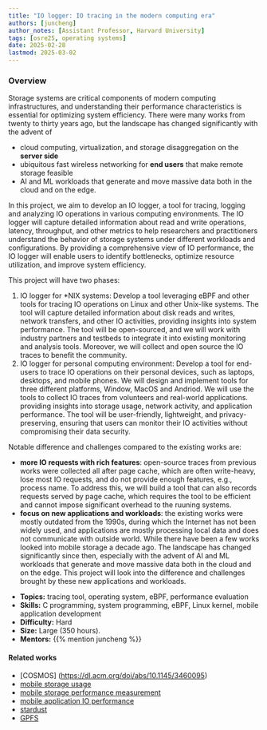 ```yaml
---
title: "IO logger: IO tracing in the modern computing era"
authors: [juncheng]
author_notes: [Assistant Professor, Harvard University]
tags: [osre25, operating systems]
date: 2025-02-28
lastmod: 2025-03-02
---
```


### Overview
Storage systems are critical components of modern computing infrastructures, and understanding their performance characteristics is essential for optimizing system efficiency. There were many works from twenty to thirty years ago, but the landscape has changed significantly with the advent of 
* cloud computing, virtualization, and storage disaggregation on the **server side**
* ubiquitous fast wireless networking for **end users** that make remote storage feasible
* AI and ML workloads that generate and move massive data both in the cloud and on the edge.   

In this project, we aim to develop an IO logger, a tool for tracing, logging and analyzing IO operations in various computing environments. The IO logger will capture detailed information about read and write operations, latency, throughput, and other metrics to help researchers and practitioners understand the behavior of storage systems under different workloads and configurations. By providing a comprehensive view of IO performance, the IO logger will enable users to identify bottlenecks, optimize resource utilization, and improve system efficiency.


This project will have two phases: 
1. IO logger for *NIX systems: Develop a tool leveraging eBPF and other tools for tracing IO operations on Linux and other Unix-like systems. The tool will capture detailed information about disk reads and writes, network transfers, and other IO activities, providing insights into system performance. The tool will be open-sourced, and we will work with industry partners and testbeds to integrate it into existing monitoring and analysis tools. Moreover, we will collect and open source the IO traces to benefit the community. 
2. IO logger for personal computing environment: Develop a tool for end-users to trace IO operations on their personal devices, such as laptops, desktops, and mobile phones. We will design and implement tools for three different platforms, Window, MacOS and Andriod. We will use the tools to collect IO traces from volunteers and real-world applications. providing insights into storage usage, network activity, and application performance. The tool will be user-friendly, lightweight, and privacy-preserving, ensuring that users can monitor their IO activities without compromising their data security.  


Notable difference and challenges compared to the existing works are:
* **more IO requests with rich features**: open-source traces from previous works were collected all after page cache, which are often write-heavy, lose most IO requests, and do not provide enough features, e.g., process name. To address this, we will build a tool that can also records requests served by page cache, which requires the tool to be efficient and cannot impose significant overhead to the ruuning systems. 
* **focus on new applications and workloads**: the existing works were mostly outdated from the 1990s, during which the Internet has not been widely used, and applications are mostly processing local data and does not communicate with outside world. While there have been a few works looked into mobile storage a decade ago. The landscape has changed significantly since then, especially with the advent of AI and ML workloads that generate and move massive data both in the cloud and on the edge. This project will look into the difference and challenges brought by these new applications and workloads.


- **Topics:** tracing tool, operating system, eBPF, performance evaluation
- **Skills:** C programming, system programming, eBPF, Linux kernel, mobile application development
- **Difficulty:** Hard
- **Size:** Large (350 hours). 
- **Mentors:** {{% mention juncheng %}}


#### Related works
* [COSMOS] (https://dl.acm.org/doi/abs/10.1145/3460095)
* [mobile storage usage](https://dl.acm.org/doi/abs/10.1145/2987443.2987465)
* [mobile storage performance measurement](https://dl.acm.org/doi/abs/10.1145/2043106.2043112)
* [mobile application IO performance](https://ieeexplore.ieee.org/abstract/document/7897092)
* [stardust](https://dl.acm.org/doi/abs/10.1145/1140103.1140280)
* [GPFS](https://dl.acm.org/doi/abs/10.1145/3149376)





